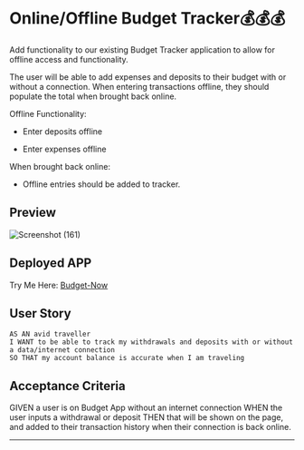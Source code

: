# Online/Offline Budget Tracker💰💰💰

Add functionality to our existing Budget Tracker application to allow for offline access and functionality.

The user will be able to add expenses and deposits to their budget with or without a connection. When entering transactions offline, they should populate the total when brought back online.

Offline Functionality:

  * Enter deposits offline

  * Enter expenses offline

When brought back online:

  * Offline entries should be added to tracker.

## Preview
![Screenshot (161)](https://user-images.githubusercontent.com/62157127/98052381-1a9aff00-1e04-11eb-9d46-64f0d6085645.png)

## Deployed APP
Try Me Here: [Budget-Now](https://budgeting-money-777.herokuapp.com/)

## User Story
```
AS AN avid traveller
I WANT to be able to track my withdrawals and deposits with or without a data/internet connection
SO THAT my account balance is accurate when I am traveling
```


## Acceptance Criteria
GIVEN a user is on Budget App without an internet connection
WHEN the user inputs a withdrawal or deposit
THEN that will be shown on the page, and added to their transaction history when their connection is back online.

- - -


